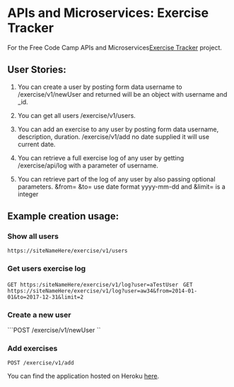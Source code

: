 # APIs and Microservices: Exercise Tracker

For the Free Code Camp APIs and Microservices[Exercise Tracker](https://learn.freecodecamp.org/apis-and-microservices/apis-and-microservices-projects/exercise-tracker) project.

   
## User Stories:
   1. You can create a user by posting form data username 
   to /exercise/v1/newUser and returned will be an object with username and _id.

   2. You can get all users /exercise/v1/users.

   3. You can add an exercise to any user by posting form data username, 
   description, duration. /exercise/v1/add no date supplied it will use current
   date.
   
   4. You can retrieve a full exercise log of any user by getting 
   /exercise/api/log with a parameter of username.

   5. You can retrieve part of the log of any user by also passing optional 
   parameters. &from= &to= use date format yyyy-mm-dd and &limit= is a integer

## Example creation usage:

### Show all users 
```https://siteNameHere/exercise/v1/users ```

### Get users exercise log 
```GET https:/siteNameHere/exercise/v1/log?user=aTestUser ``` 
```GET https://siteNameHere/exercise/v1/log?user=aw34&from=2014-01-01&to=2017-12-31&limit=2 ```

### Create a new user 
```POST /exercise/v1/newUser ``

### Add exercises 
```POST /exercise/v1/add ```
    
    

You can find the application hosted on Heroku [here](https://glitch.com/).